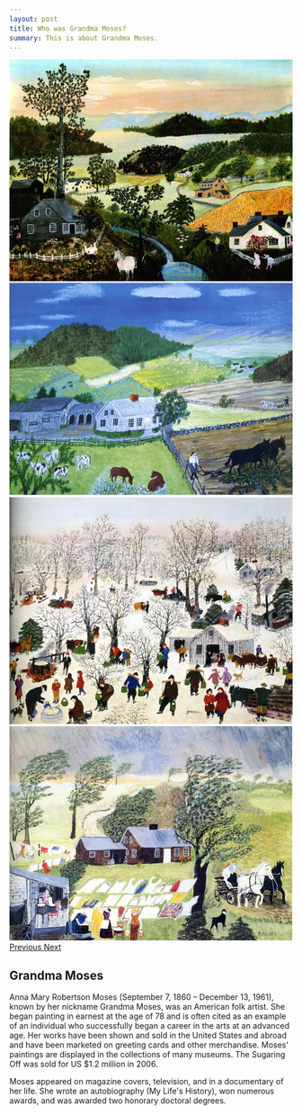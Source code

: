 ```yaml
---
layout: post
title: Who was Grandma Moses?
summary: This is about Grandma Moses.
---
```


<script type="text/javascript">
  $('#carouselExample').on('slide.bs.carousel', function (e) {

    var $e = $(e.relatedTarget);
    var idx = $e.index();
    var itemsPerSlide = 4;
    var totalItems = $('.carousel-item').length;
    
    if (idx >= totalItems-(itemsPerSlide-1)) {
        var it = itemsPerSlide - (totalItems - idx);
        for (var i=0; i
</script>
<div class="container-fluid">
    <div id="carouselExample" class="carousel slide" data-ride="carousel" data-interval="9000">
        <div class="carousel-inner row w-100 mx-auto" role="listbox">
            <div class="carousel-item col-md-3 active">
                <img class="img-fluid mx-auto d-block" src="../img/a-beautiful-world-1948.jpg" alt="A Beautiful World, 1948">
            </div>
            <div class="carousel-item col-md-3">
                <img class="img-fluid mx-auto d-block" src="../img/plow-boy-1950.jpg" alt="Plow Boy, 1950">
            </div>
            <div class="carousel-item col-md-3">
                <img class="img-fluid mx-auto d-block" src="../img/sugaring-off-1955.jpg" alt="Sugaring Off, 1955">
            </div>
            <div class="carousel-item col-md-3">
                <img class="img-fluid mx-auto d-block" src="../img/taking-in-the-laundry-1951.jpg" alt="Taking in the Laundry, 1951">
            </div>
        </div>
        <a class="carousel-control-prev" href="#carouselExample" role="button" data-slide="prev">
            <i class="fa fa-chevron-left fa-lg text-muted"></i>
            <span class="sr-only">Previous</span>
        </a>
        <a class="carousel-control-next text-faded" href="#carouselExample" role="button" data-slide="next">
            <i class="fa fa-chevron-right fa-lg text-muted"></i>
            <span class="sr-only">Next</span>
        </a>
    </div>
</div>

## Grandma Moses
<p class="text-justify">Anna Mary Robertson Moses (September 7, 1860 – December 13, 1961), known by her nickname Grandma Moses, was an American folk artist. She began painting in earnest at the age of 78 and is often cited as an example of an individual who successfully began a career in the arts at an advanced age. Her works have been shown and sold in the United States and abroad and have been marketed on greeting cards and other merchandise. Moses' paintings are displayed in the collections of many museums. The Sugaring Off was sold for US $1.2 million in 2006.</p>

<p class="text-justify">Moses appeared on magazine covers, television, and in a documentary of her life. She wrote an autobiography (My Life's History), won numerous awards, and was awarded two honorary doctoral degrees.</p>